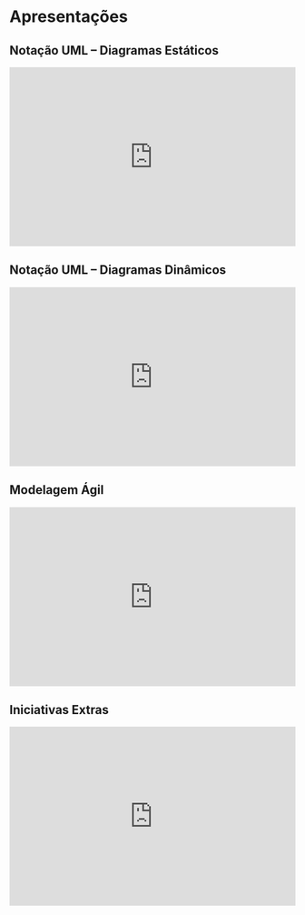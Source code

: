 # Apresentações

## Notação UML – Diagramas Estáticos

<!-- Editar -->

<iframe width="100%" height="315" src="https://www.youtube.com/embed/yHI60JMtKXY" title="YouTube video player" frameborder="0" allow="accelerometer; autoplay; clipboard-write; encrypted-media; gyroscope; picture-in-picture" allowfullscreen></iframe>

## Notação UML – Diagramas Dinâmicos

 <iframe width="100%" height="315" src="https://www.youtube.com/embed/Js3eh_BaNWQ" title="YouTube video player" frameborder="0" allow="accelerometer; autoplay; clipboard-write; encrypted-media; gyroscope; picture-in-picture" allowfullscreen></iframe>

## Modelagem Ágil

<iframe width="100%" height="315" src="https://www.youtube.com/embed/-Vj9ovAmh-E" title="YouTube video player" frameborder="0" allow="accelerometer; autoplay; clipboard-write; encrypted-media; gyroscope; picture-in-picture" allowfullscreen></iframe>

## Iniciativas Extras

<iframe width="100%" height="315" src="https://www.youtube.com/embed/o538S_RTook" title="YouTube video player" frameborder="0" allow="accelerometer; autoplay; clipboard-write; encrypted-media; gyroscope; picture-in-picture" allowfullscreen></iframe>